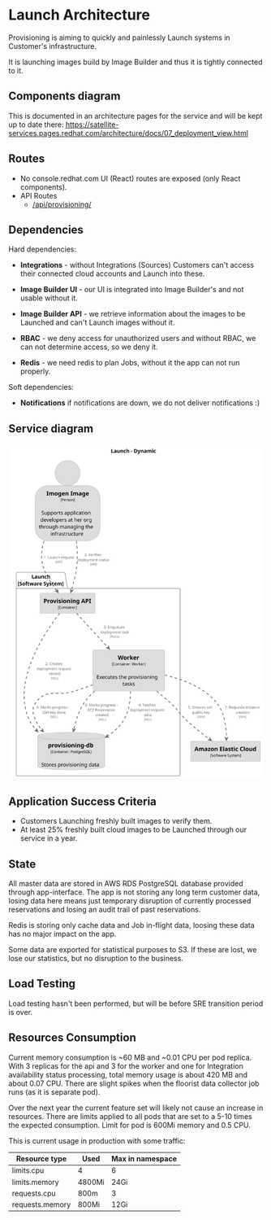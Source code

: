 # Launch Architecture

Provisioning is aiming to quickly and painlessly Launch systems in Customer's infrastructure.

It is launching images build by Image Builder and thus it is tightly connected to it.

## Components diagram

This is documented in an architecture pages for the service and will be kept up to date there:
https://satellite-services.pages.redhat.com/architecture/docs/07_deployment_view.html

## Routes

* No console.redhat.com UI (React) routes are exposed (only React components).
* API Routes
  * [<consoleDot>/api/provisioning/](https://developers.redhat.com/api-catalog/api/launch)

## Dependencies

Hard dependencies:

* **Integrations** - without Integrations (Sources) Customers can't access their connected cloud accounts and Launch into these.
* **Image Builder UI** - our UI is integrated into Image Builder's and not usable without it.
* **Image Builder API** - we retrieve information about the images to be Launched and can't Launch images without it.
* **RBAC** - we deny access for unauthorized users and without RBAC, we can not determine access, so we deny it.

* **Redis** - we need redis to plan Jobs, without it the app can not run properly.

Soft dependencies:

* **Notifications** if notifications are down, we do not deliver notifications :)

## Service diagram

![Launch service diagram](./provisioning-service-diagram.svg "Launch service diagram")

## Application Success Criteria

* Customers Launching freshly built images to verify them.
* At least 25% freshly built cloud images to be Launched through our service in a year.

## State

All master data are stored in AWS RDS PostgreSQL database provided through app-interface.
The app is not storing any long term customer data,
losing data here means just temporary disruption of currently processed reservations and losing an audit trail of past reservations.

Redis is storing only cache data and Job in-flight data, loosing these data has no major impact on the app.

Some data are exported for statistical purposes to S3.
If these are lost, we lose our statistics, but no disruption to the business.

## Load Testing

Load testing hasn't been performed, but will be before SRE transition period is over.

## Resources Consumption

Current memory consumption is ~60 MB and ~0.01 CPU per pod replica.  With 3 replicas for the api and 3 for the worker and one for Integration availability status processing, total memory usage is about 420 MB and about 0.07 CPU. There are slight spikes when the floorist data collector job runs (as it is separate pod).

Over the next year the current feature set will likely not cause an increase in resources.
There are limits applied to all pods that are set to a 5-10 times the expected consumption.
Limit for pod is 600Mi memory and 0.5 CPU.

This is current usage in production with some traffic:

| Resource type | Used | Max in namespace
| -- | -- | --
| limits.cpu        | 4        | 6
| limits.memory     | 4800Mi   | 24Gi
| requests.cpu      | 800m     | 3
| requests.memory   | 800Mi    | 12Gi
